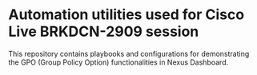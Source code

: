 # Automation utilities used for Cisco Live BRKDCN-2909 session

This repository contains playbooks and configurations for demonstrating the GPO (Group Policy Option) functionalities in Nexus Dashboard.
